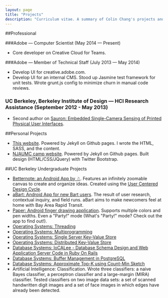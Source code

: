 ```yaml
---
layout: page
title: "Projects"
description: "Curriculum vitae. A summary of Colin Chang's projects and work history."
---
```


##Professional

###Adobe — Computer Scientist (May 2014 — Present)
* Core developer on Creative Cloud for Teams.

###Adobe — Member of Technical Staff (July 2013 — May 2014)
* Develop UI for creative.adobe.com.
* Develop UI for an internal CMS. Stood up Jasmine test framework for unit tests. Wrote grunt.js config to minimize churn in manual code reviews.

### UC Berkeley, Berkeley Institute of Design — HCI Research Assistance (September 2012 - May 2013)
* Second author on [Sauron: Embedded Single-Camera Sensing of Printed Physical User Interfaces](http://www.eecs.berkeley.edu/Pubs/TechRpts/2013/EECS-2013-28.html).

##Personal Projects
* [This website](//github.com/calling/calling.github.com). Powered by Jekyll on Github pages. I wrote the HTML, SASS, and the content.
* [NJAUMC camp website](//njaumc.github.com). Powered by Jekyll on Github pages. Built design (HTML/CSS/JQuery) with Twitter Bootstrap.

##UC Berkeley Undergraduate Projects
* [Betternote: an Android App by ☃](http://husk.eecs.berkeley.edu/courses/cs160-sp13/index.php/Group:%E2%98%83). Features an infinitely zoomable canvas to create and organize ideas. Created using the [User Centered Design Cycle](http://en.wikipedia.org/wiki/User-centered_design).
* [aBart: Android App for new Bart users](http://husk.eecs.berkeley.edu/courses/cs160-sp13/index.php/ProgrammingAssignment3-Colin_Chang). The result of user research, contextual inquiry, and field runs. aBart aims to make newcomers feel at home with Bay Area Rapid Transit.
* [Paper: Android finger drawing application](http://husk.eecs.berkeley.edu/courses/cs160-sp13/index.php/ProgrammingAssignment2-Colin_Chang). Supports multiple colors and pen widths. Even a "Party!" mode (What's "Party!" mode? Check out the app to find out!).
* [Operating Systems: Threading](http://www-inst.eecs.berkeley.edu/~cs162/fa12/Nachos/phase1.html)
* [Operating Systems: Multiprogramming](http://www-inst.eecs.berkeley.edu/~cs162/fa12/Nachos/phase2.html)
* [Operating Systems: Single Server Key-Value Store](http://www-inst.eecs.berkeley.edu/~cs162/fa12/phase3.html)
* [Operating Systems: Distributed Key-Value Store](http://www-inst.eecs.berkeley.edu/\~cs162/fa12/phase4.html)
* [Database Systems: loCALee - Database Schema Design and Web Application Server Code in Ruby On Rails](https://github.com/cs186-fa12/fa12/blob/master/hw2/README.md)	
* [Database Systems: Buffer Management in PostgreSQL](https://github.com/cs186-fa12/fa12/blob/master/hw3/README.md)	
* [Database Systems: Approximate Top-K using Count-Min Sketch](https://github.com/cs186-fa12/fa12/blob/master/hw5/README.md)	
* Artificial Intelligence: Classification. Wrote three classifiers: a naive Bayes classifier, a perceptron classifier and a large-margin (MIRA) classifier. Tested classifiers on two image data sets: a set of scanned handwritten digit images and a set of face images in which edges have already been detected.
